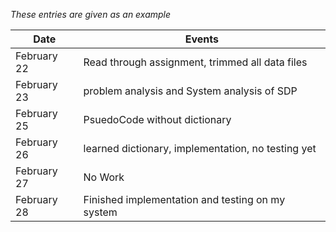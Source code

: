 *These entries are given as an example*

| Date        | Events
|-------------|--------------------
| February 22 | Read through assignment, trimmed all data files 
| February 23 | problem analysis and System analysis of SDP
| February 25 | PsuedoCode without dictionary
| February 26 | learned dictionary, implementation, no testing yet 
| February 27 | No Work
| February 28 | Finished implementation and testing on my system
